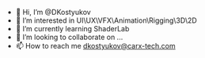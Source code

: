 - 👋 Hi, I’m @DKostyukov
- 👀 I’m interested in UI\UX\VFX\Animation\Rigging\3D\2D
- 🌱 I’m currently learning ShaderLab
- 💞️ I’m looking to collaborate on ...
- 📫 How to reach me dkostyukov@carx-tech.com

<!---
DKostyukov/DKostyukov is a ✨ special ✨ repository because its `README.md` (this file) appears on your GitHub profile.
You can click the Preview link to take a look at your changes.
--->
